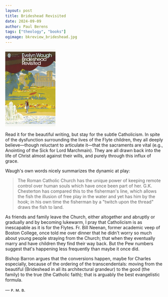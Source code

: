 ```yaml
---
layout: post
title: Brideshead Revisited
date: 2024-09-09
author: Paul Berens
tags: ["theology", "books"]
ogimage: bkreview_brideshead.jpg
---
```

<img src="/assets/og/bkreview_brideshead.jpg" alt="Brideshead Revisited by Evelyn Waugh" style="width: 160px; height: auto;" />

Read it for the beautiful writing, but stay for the subtle Catholicism. In spite of the dysfunction surrounding the lives of the Flyte children, they all deeply believe—though reluctant to articulate it—that the sacraments are vital (e.g., Anointing of the Sick for Lord Marchmain). They are all drawn back into the life of Christ almost against their wills, and purely through this influx of grace.

Waugh's own words nicely summarizes the dynamic at play:

> The Roman Catholic Church has the unique power of keeping remote control over human souls which have once been part of her. G.K. Chesterton has compared this to the fisherman's line, which allows the fish the illusion of free play in the water and yet has him by the hook; in his own time the fisherman by a "twitch upon the thread" draws the fish to land.

As friends and family leave the Church, either altogether and abruptly or gradually and by becoming lukewarm, I pray that Catholicism is as inescapable as it is for the Flytes. Fr. Bill Neenan, former academic veep of Boston College, once told me over dinner that he didn't worry so much about young people straying from the Church; that when they eventually marry and have children they find their way back. But the Pew numbers suggest that's happening less frequently than maybe it once did.

Bishop Barron argues that the conversions happen, maybe for Charles especially, because of the ordering of the transcendentals: moving from the beautiful (Brideshead in all its architectural grandeur) to the good (the family) to the true (the Catholic faith); that is arguably the best evangelistic formula.

— ᴘ. ᴍ. ʙ.